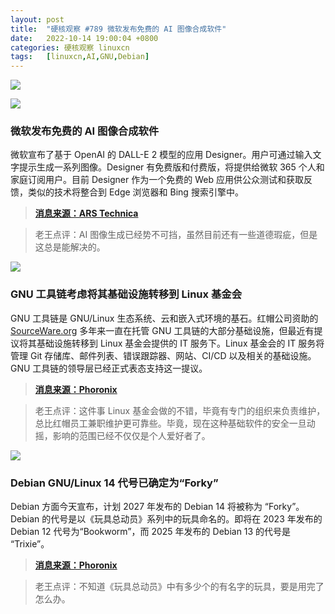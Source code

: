 ```yaml
---
layout: post
title:	"硬核观察 #789 微软发布免费的 AI 图像合成软件"
date:	2022-10-14 19:00:04 +0800 
categories:	硬核观察 linuxcn 
tags:	[linuxcn,AI,GNU,Debian]
---
```



![](/Asserts/Images//attachment/album/202210/14/185849cb8e8nvkwncj42kc.jpg)


![](/Asserts/Images//attachment/album/202210/14/185901g8hemhyhj6fv7hh6.jpg)


### 微软发布免费的 AI 图像合成软件


微软宣布了基于 OpenAI 的 DALL-E 2 模型的应用 Designer。用户可通过输入文字提示生成一系列图像。Designer 有免费版和付费版，将提供给微软 365 个人和家庭订阅用户。目前 Designer 作为一个免费的 Web 应用供公众测试和获取反馈，类似的技术将整合到 Edge 浏览器和 Bing 搜索引擎中。



> 
> **[消息来源：ARS Technica](https://arstechnica.com/information-technology/2022/10/microsoft-integrates-ai-image-generator-into-edge-bing-and-a-new-app/)**
> 
> 
> 



> 
> 老王点评：AI 图像生成已经势不可挡，虽然目前还有一些道德瑕疵，但是这总是能解决的。
> 
> 
> 


![](/Asserts/Images//attachment/album/202210/14/185918spgfhr4mzvhginie.jpg)


### GNU 工具链考虑将其基础设施转移到 Linux 基金会


GNU 工具链是 GNU/Linux 生态系统、云和嵌入式环境的基石。红帽公司资助的 [SourceWare.org](http://sourceware.org/) 多年来一直在托管 GNU 工具链的大部分基础设施，但最近有提议将其基础设施转移到 Linux 基金会提供的 IT 服务下。Linux 基金会的 IT 服务将管理 Git 存储库、邮件列表、错误跟踪器、网站、CI/CD 以及相关的基础设施。GNU 工具链的领导层已经正式表态支持这一提议。



> 
> **[消息来源：Phoronix](https://www.phoronix.com/news/GNU-Toolchain-Leaders-LF-IT)**
> 
> 
> 



> 
> 老王点评：这件事 Linux 基金会做的不错，毕竟有专门的组织来负责维护，总比红帽员工兼职维护更可靠些。毕竟，现在这种基础软件的安全一旦动摇，影响的范围已经不仅仅是个人爱好者了。
> 
> 
> 


![](/Asserts/Images//attachment/album/202210/14/185934kk9d5ee4e44nwpko.jpg)


### Debian GNU/Linux 14 代号已确定为“Forky”


Debian 方面今天宣布，计划 2027 年发布的 Debian 14 将被称为 “Forky”。Debian 的代号是以《玩具总动员》系列中的玩具命名的。即将在 2023 年发布的 Debian 12 代号为“Bookworm”，而 2025 年发布的 Debian 13 的代号是 “Trixie”。



> 
> **[消息来源：Phoronix](https://www.phoronix.com/news/Debian-14-Forky)**
> 
> 
> 



> 
> 老王点评：不知道《玩具总动员》中有多少个的有名字的玩具，要是用完了怎么办。
> 
> 
>
